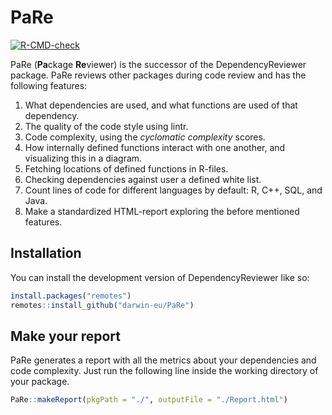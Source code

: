 
<!-- README.md is generated from README.Rmd. Please edit that file -->

# PaRe

<!-- badges: start -->

[![R-CMD-check](https://github.com/darwin-eu-dev/PaRe/actions/workflows/R-CMD-check.yaml/badge.svg)](https://github.com/darwin-eu-dev/PaRe/actions/workflows/R-CMD-check.yaml)
<!-- badges: end -->

PaRe (**Pa**ckage **Re**viewer) is the successor of the
DependencyReviewer package. PaRe reviews other packages during code
review and has the following features:

1.  What dependencies are used, and what functions are used of that
    dependency.
2.  The quality of the code style using lintr.
3.  Code complexity, using the *cyclomatic complexity* scores.
4.  How internally defined functions interact with one another, and
    visualizing this in a diagram.
5.  Fetching locations of defined functions in R-files.
6.  Checking dependencies against user a defined white list.
7.  Count lines of code for different languages by default: R, C++, SQL,
    and Java.
8.  Make a standardized HTML-report exploring the before mentioned
    features.

## Installation <a name="Installation"></a>

You can install the development version of DependencyReviewer like so:

``` r
install.packages("remotes")
remotes::install_github("darwin-eu/PaRe")
```

## Make your report <a name="Make your report"></a>

PaRe generates a report with all the metrics about your dependencies and
code complexity. Just run the following line inside the working
directory of your package.

``` r
PaRe::makeReport(pkgPath = "./", outputFile = "./Report.html")
```

